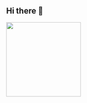 ## Hi there 👋

<a href="https://github.com/anuraghazra/github-readme-stats">
  <img 
    height=200 
    align="center" 
    src="https://github-readme-stats-pi-kohl-26.vercel.app/api?username=ouariachi&theme=ambient_gradient&show_icons=true&count_private=true" 
  />
</a>
